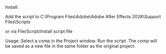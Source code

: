 Install:

Add the script to C:\Program Files\Adobe\Adobe After Effects 202#\Support Files\Scripts

or via File/Script/Install script file

Usage:
Select a comp in the Project window. Run the script. The comp will be saved as a new file in the same folder as the original project.
